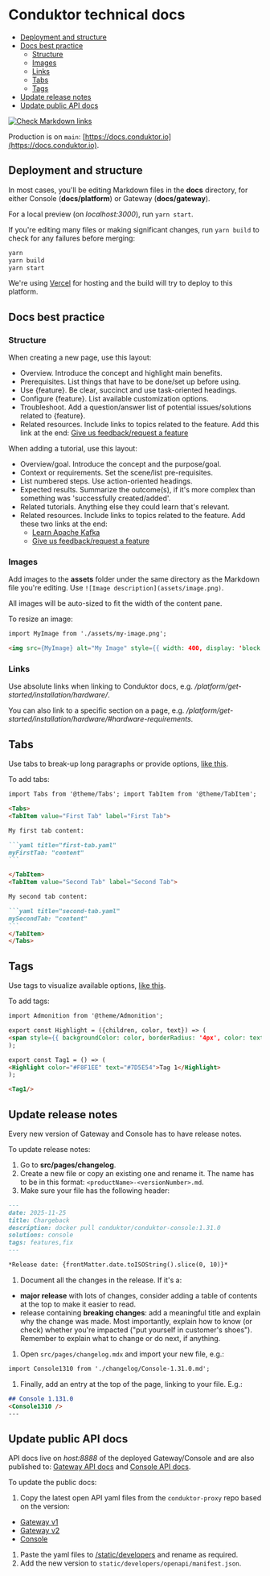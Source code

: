 # Conduktor technical docs

- [Deployment and structure](#deployment-and-structure)
- [Docs best practice](#docs-best-practice)
  - [Structure](#structure)
  - [Images](#images)
  - [Links](#links)
  - [Tabs](#tabs)
  - [Tags](#tags)
- [Update release notes](#update-release-notes)
- [Update public API docs](#update-public-api-docs)

[![Check Markdown links](https://github.com/conduktor/conduktor-docs/actions/workflows/markdown-links-check.yaml/badge.svg)](https://github.com/conduktor/conduktor-docs/actions/workflows/markdown-links-check.yaml)

Production is on `main`: [https://docs.conduktor.io](https://docs.conduktor.io).

## Deployment and structure

In most cases, you'll be editing Markdown files in the **docs** directory, for either Console (**docs/platform**) or Gateway (**docs/gateway**).

For a local preview (on *localhost:3000*), run `yarn start`.

If you're editing many files or making significant changes, run `yarn build` to check for any failures before merging:

```bash
yarn
yarn build
yarn start

```

We're using [Vercel](https://vercel.com/) for hosting and the build will try to deploy to this platform.

## Docs best practice

### Structure

When creating a new page, use this layout:

- Overview. Introduce the concept and highlight main benefits.
- Prerequisites. List things that have to be done/set up before using.
- Use {feature}. Be clear, succinct and use task-oriented headings.
- Configure {feature}. List available customization options.
- Troubleshoot. Add a question/answer list of potential issues/solutions related to {feature}.
- Related resources. Include links to topics related to the feature. Add this link at the end:
  [Give us feedback/request a feature](https://conduktor.io/roadmap)

When adding a tutorial, use this layout:

- Overview/goal. Introduce the concept and the purpose/goal.
- Context or requirements. Set the scene/list pre-requisites.
- List numbered steps. Use action-oriented headings.
- Expected results. Summarize the outcome(s), if it's more complex than something was 'successfully created/added'.
- Related tutorials. Anything else they could learn that's relevant.
- Related resources. Include links to topics related to the feature. Add these two links at the end:
  - [Learn Apache Kafka](https://learn.conduktor.io/kafka/)
  - [Give us feedback/request a feature](https://conduktor.io/roadmap)

### Images

Add images to the **assets** folder under the same directory as the Markdown file you're editing. Use `![Image description](assets/image.png)`.

All images will be auto-sized to fit the width of the content pane.

To resize an image:

```md
import MyImage from './assets/my-image.png';

<img src={MyImage} alt="My Image" style={{ width: 400, display: 'block', margin: 'auto' }} />
```

### Links

Use absolute links when linking to Conduktor docs, e.g. */platform/get-started/installation/hardware/*.

You can also link to a specific section on a page, e.g. */platform/get-started/installation/hardware/#hardware-requirements*.

## Tabs

Use tabs to break-up long paragraphs or provide options, [like this](https://docs.conduktor.io/platform/navigation/partner-zones/#create-a-partner-zone).

To add tabs:

````md
import Tabs from '@theme/Tabs'; import TabItem from '@theme/TabItem';

<Tabs>
<TabItem value="First Tab" label="First Tab">

My first tab content:

```yaml title="first-tab.yaml"
myFirstTab: "content"
```

</TabItem>
<TabItem value="Second Tab" label="Second Tab">

My second tab content:

```yaml title="second-tab.yaml"
mySecondTab: "content"
```
</TabItem>
</Tabs>
````

## Tags

Use tags to visualize available options, [like this](https://docs.conduktor.io/platform/reference/resource-reference/kafka/).

To add tags:

```md
import Admonition from '@theme/Admonition';

export const Highlight = ({children, color, text}) => (
<span style={{ backgroundColor: color, borderRadius: '4px', color: text, padding: '0.2rem 0.5rem', fontWeight: '500' }}> {children} </span>
);

export const Tag1 = () => (
<Highlight color="#F8F1EE" text="#7D5E54">Tag 1</Highlight>
);

<Tag1/>
```

## Update release notes

Every new version of Gateway and Console has to have release notes.

To update release notes:

1. Go to **src/pages/changelog**.
1. Create a new file or copy an existing one and rename it. The name has to be in this format: `<productName>-<versionNumber>.md`.
1. Make sure your file has the following header:

```md
---
date: 2025-11-25
title: Chargeback
description: docker pull conduktor/conduktor-console:1.31.0
solutions: console
tags: features,fix
---

*Release date: {frontMatter.date.toISOString().slice(0, 10)}*
```

1. Document all the changes in the release. If it's a:

- **major release** with lots of changes, consider adding a table of contents at the top to make it easier to read.
- release containing **breaking changes**: add a meaningful title and explain why the change was made. Most importantly, explain how to know (or check) whether you're impacted ("put yourself in customer's shoes"). Remember to explain what to change or do next, if anything.

1. Open `src/pages/changelog.mdx` and import your new file, e.g.:

```md
import Console1310 from './changelog/Console-1.31.0.md';
```

1. Finally, add an entry at the top of the page, linking to your file. E.g.:

```md
## Console 1.131.0
<Console1310 />
---
```

## Update public API docs

API docs live on *host:8888* of the deployed Gateway/Console and are also published to: [Gateway API docs](https://developers.conduktor.io/?product=gateway) and [Console API docs](https://developers.conduktor.io/?product=console).

To update the public docs:

1. Copy the latest open API yaml files from the `conduktor-proxy` repo based on the version:

- [Gateway v1](https://github.com/conduktor/conduktor-proxy/blob/main/proxy/src/main/resources/gateway-API.yaml)
- [Gateway v2](https://github.com/conduktor/conduktor-proxy/blob/main/api-definition/src/main/resources/openapi.yaml)
- [Console](https://github.com/conduktor/console-plus/blob/main/modules/consoleplus/app/src/main/resources/public-api-doc.yaml)

1. Paste the yaml files to [/static/developers](./static/developers/openapi/gateway) and rename as required.
1. Add the new version to `static/developers/openapi/manifest.json`.
